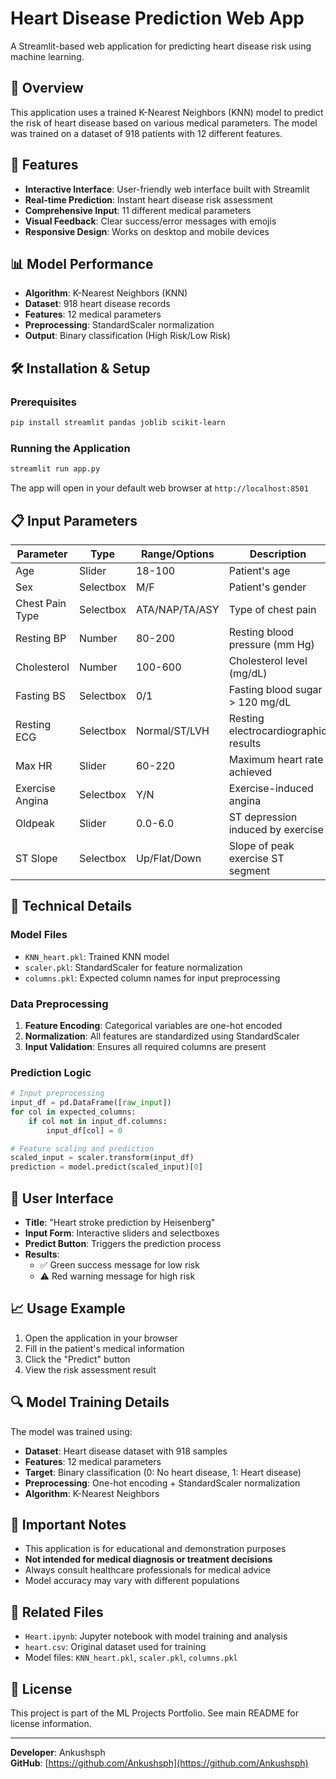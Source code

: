 # Heart Disease Prediction Web App

A Streamlit-based web application for predicting heart disease risk using machine learning.

## 🎯 Overview

This application uses a trained K-Nearest Neighbors (KNN) model to predict the risk of heart disease based on various medical parameters. The model was trained on a dataset of 918 patients with 12 different features.

## 🚀 Features

- **Interactive Interface**: User-friendly web interface built with Streamlit
- **Real-time Prediction**: Instant heart disease risk assessment
- **Comprehensive Input**: 11 different medical parameters
- **Visual Feedback**: Clear success/error messages with emojis
- **Responsive Design**: Works on desktop and mobile devices

## 📊 Model Performance

- **Algorithm**: K-Nearest Neighbors (KNN)
- **Dataset**: 918 heart disease records
- **Features**: 12 medical parameters
- **Preprocessing**: StandardScaler normalization
- **Output**: Binary classification (High Risk/Low Risk)

## 🛠️ Installation & Setup

### Prerequisites
```bash
pip install streamlit pandas joblib scikit-learn
```

### Running the Application
```bash
streamlit run app.py
```

The app will open in your default web browser at `http://localhost:8501`

## 📋 Input Parameters

| Parameter | Type | Range/Options | Description |
|-----------|------|---------------|-------------|
| Age | Slider | 18-100 | Patient's age |
| Sex | Selectbox | M/F | Patient's gender |
| Chest Pain Type | Selectbox | ATA/NAP/TA/ASY | Type of chest pain |
| Resting BP | Number | 80-200 | Resting blood pressure (mm Hg) |
| Cholesterol | Number | 100-600 | Cholesterol level (mg/dL) |
| Fasting BS | Selectbox | 0/1 | Fasting blood sugar > 120 mg/dL |
| Resting ECG | Selectbox | Normal/ST/LVH | Resting electrocardiographic results |
| Max HR | Slider | 60-220 | Maximum heart rate achieved |
| Exercise Angina | Selectbox | Y/N | Exercise-induced angina |
| Oldpeak | Slider | 0.0-6.0 | ST depression induced by exercise |
| ST Slope | Selectbox | Up/Flat/Down | Slope of peak exercise ST segment |

## 🔧 Technical Details

### Model Files
- `KNN_heart.pkl`: Trained KNN model
- `scaler.pkl`: StandardScaler for feature normalization
- `columns.pkl`: Expected column names for input preprocessing

### Data Preprocessing
1. **Feature Encoding**: Categorical variables are one-hot encoded
2. **Normalization**: All features are standardized using StandardScaler
3. **Input Validation**: Ensures all required columns are present

### Prediction Logic
```python
# Input preprocessing
input_df = pd.DataFrame([raw_input])
for col in expected_columns:
    if col not in input_df.columns:
        input_df[col] = 0

# Feature scaling and prediction
scaled_input = scaler.transform(input_df)
prediction = model.predict(scaled_input)[0]
```

## 🎨 User Interface

- **Title**: "Heart stroke prediction by Heisenberg"
- **Input Form**: Interactive sliders and selectboxes
- **Predict Button**: Triggers the prediction process
- **Results**: 
  - ✅ Green success message for low risk
  - ⚠️ Red warning message for high risk

## 📈 Usage Example

1. Open the application in your browser
2. Fill in the patient's medical information
3. Click the "Predict" button
4. View the risk assessment result

## 🔍 Model Training Details

The model was trained using:
- **Dataset**: Heart disease dataset with 918 samples
- **Features**: 12 medical parameters
- **Target**: Binary classification (0: No heart disease, 1: Heart disease)
- **Preprocessing**: One-hot encoding + StandardScaler normalization
- **Algorithm**: K-Nearest Neighbors

## 🚨 Important Notes

- This application is for educational and demonstration purposes
- **Not intended for medical diagnosis or treatment decisions**
- Always consult healthcare professionals for medical advice
- Model accuracy may vary with different populations

## 🔗 Related Files

- `Heart.ipynb`: Jupyter notebook with model training and analysis
- `heart.csv`: Original dataset used for training
- Model files: `KNN_heart.pkl`, `scaler.pkl`, `columns.pkl`

## 📝 License

This project is part of the ML Projects Portfolio. See main README for license information.

---

**Developer**: Ankushsph  
**GitHub**: [https://github.com/Ankushsph](https://github.com/Ankushsph)
